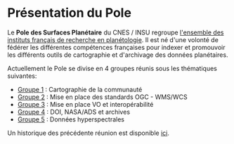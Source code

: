 Présentation du Pole
====================

Le **Pole des Surfaces Planétaire** du CNES / INSU regroupe [l'ensemble des instituts français de recherche en planétologie](list-membres).
Il est né d'une volonté de fédérer les différentes compétences françaises pour indexer et promouvoir les différents outils de cartographie et d'archivage des données planétaires.

Actuellement le Pole se divise en 4 groupes réunis sous les thématiques suivantes:

- [Groupe 1](group-carto) : Cartographie de la communauté
- [Groupe 2](group-ogc) : Mise en place des standards OGC - WMS/WCS
- [Groupe 3](group-vo) : Mise en place VO et interopérabilité
- [Groupe 4](group-archive) : DOI, NASA/ADS et archives
- [Groupe 5](group-spectro) : Données hyperspectrales

Un historique des précédente réunion est disponible [ici](historique-reunions).
